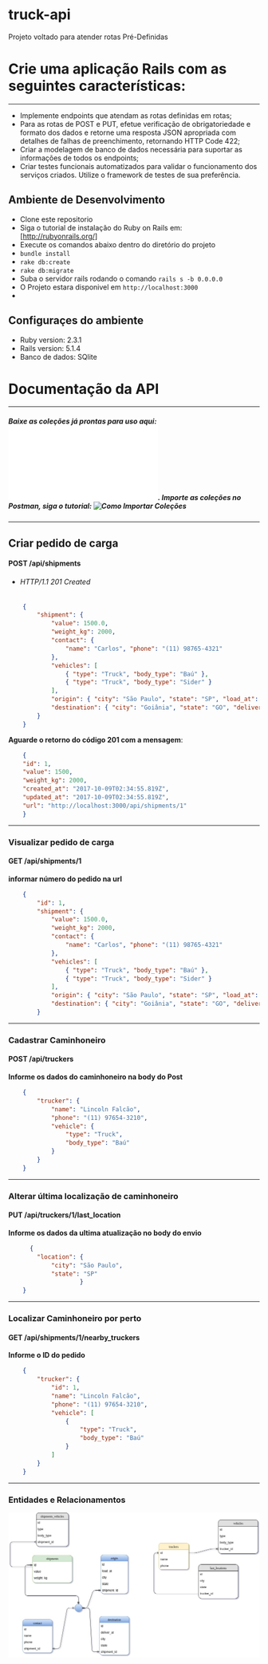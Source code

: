 # truck-api
Projeto voltado para atender rotas Pré-Definidas


# Crie uma aplicação Rails com as seguintes características:
---
* Implemente endpoints que atendam as rotas definidas em rotas;
* Para as rotas de POST e PUT, efetue verificação de obrigatoriedade e formato dos dados e retorne uma resposta JSON apropriada com detalhes de falhas de preenchimento, retornando HTTP Code 422;
* Criar a modelagem de banco de dados necessária para suportar  as informações de todos os endpoints;
* Criar testes funcionais automatizados para validar o funcionamento dos serviços criados. Utilize o framework de testes de sua preferência.

## Ambiente de Desenvolvimento
*   Clone este repositorio
*   Siga o tutorial de instalação do Ruby on Rails em: [http://rubyonrails.org/]
*   Execute os comandos abaixo dentro do diretório do projeto
 * `bundle install`
 * `rake db:create`
 * `rake db:migrate`
* Suba o servidor rails rodando o comando  `rails s -b 0.0.0.0`
* O Projeto estara disponivel em `http://localhost:3000`
* 

## Configuraçes do ambiente
* Ruby version: 2.3.1
* Rails version: 5.1.4
* Banco de dados: SQlite


# Documentação da API
---
##### Baixe as coleções já prontas para uso aqui: ![Coleções](Truck_api.postman_collection.json). Importe as coleções no **Postman**, siga o tutorial: ![Como Importar Coleções](http://tsdn.tecnospeed.com.br/blog-da-consultoria-tecnica-tecnospeed/post/como-importar-requisicoes-http-para-o-postman)
---

## Criar pedido de carga
#### **POST /api/shipments** 

* ###### HTTP/1.1 201 Created
```json
    {
        "shipment": {
            "value": 1500.0,
            "weight_kg": 2000,
            "contact": {
                "name": "Carlos", "phone": "(11) 98765-4321"
            },
            "vehicles": [
                { "type": "Truck", "body_type": "Baú" },
                { "type": "Truck", "body_type": "Sider" }
            ],
            "origin": { "city": "São Paulo", "state": "SP", "load_at": "2017-09-25" },
            "destination": { "city": "Goiânia", "state": "GO", "deliver_at": "2017-09-29" }
        }
    }
```
**Aguarde o retorno do código 201 com a mensagem**:
```json
    {
    "id": 1,
    "value": 1500,
    "weight_kg": 2000,
    "created_at": "2017-10-09T02:34:55.819Z",
    "updated_at": "2017-10-09T02:34:55.819Z",
    "url": "http://localhost:3000/api/shipments/1"
    }
```

---
### **Visualizar pedido de carga**
#### GET /api/shipments/1  
**informar número do pedido na url**
> 
```json
    {
        "id": 1,
        "shipment": {
            "value": 1500.0,
            "weight_kg": 2000,
            "contact": {
                "name": "Carlos", "phone": "(11) 98765-4321"
            },
            "vehicles": [
                { "type": "Truck", "body_type": "Baú" },
                { "type": "Truck", "body_type": "Sider" }
            ],
            "origin": { "city": "São Paulo", "state": "SP", "load_at": "2017-09-25" },
            "destination": { "city": "Goiânia", "state": "GO", "deliver_at": "2017-09-29" },
        }
```
---
### **Cadastrar Caminhoneiro**
#### POST /api/truckers   
**Informe os dados do caminhoneiro na body do Post**
> 
```json
    {
        "trucker": {
            "name": "Lincoln Falcão",
            "phone": "(11) 97654-3210",
            "vehicle": {
                "type": "Truck", 
                "body_type": "Baú"
            }
        }
    }
```

---
### **Alterar última localização de caminhoneiro**
#### PUT /api/truckers/1/last_location 
**Informe os dados da ultima atualização no body do envio**
```json
      {
        "location": {
            "city": "São Paulo",
            "state": "SP"
                    }   
    }
```
---
### **Localizar Caminhoneiro por perto**
#### GET /api/shipments/1/nearby_truckers
**Informe o ID do pedido**

```json
    {
        "trucker": {
            "id": 1,
            "name": "Lincoln Falcão",
            "phone": "(11) 97654-3210",
            "vehicle": [
                {
                    "type": "Truck",
                    "body_type": "Baú"
                }
            ]
        }
    }
```

----
### Entidades e Relacionamentos
![Diagram](database_diagram.jpg)



